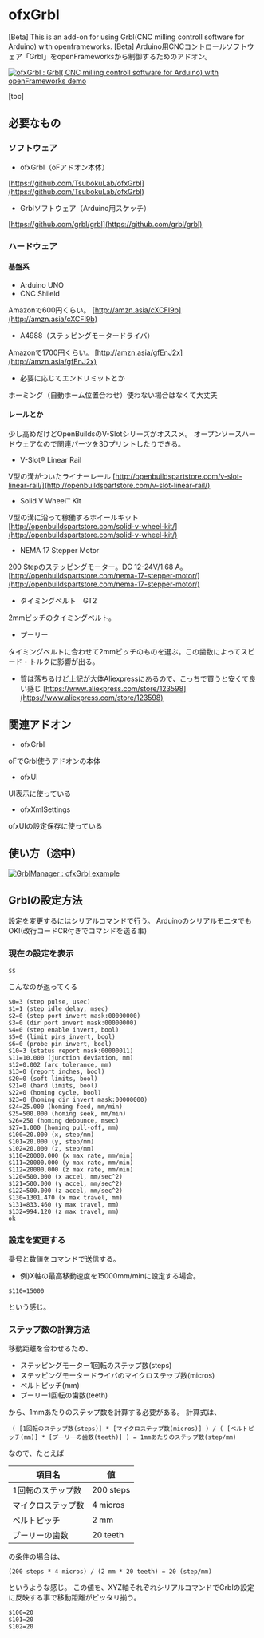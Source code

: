 ﻿# ofxGrbl
[Beta] This is an add-on for using Grbl(CNC milling controll software for Arduino) with openframeworks. 
[Beta] Arduino用CNCコントロールソフトウェア「Grbl」をopenFrameworksから制御するためのアドオン。

[![ofxGrbl : Grbl( CNC milling controll software for Arduino) with openFrameworks demo](http://img.youtube.com/vi/3CR-sZpXvfI/0.jpg)](http://www.youtube.com/watch?v=3CR-sZpXvfI "ofxGrbl : Grbl( CNC milling controll software for Arduino) with openFrameworks demo")

[toc]

## 必要なもの
### ソフトウェア

* ofxGrbl（oFアドオン本体）

 [https://github.com/TsubokuLab/ofxGrbl](https://github.com/TsubokuLab/ofxGrbl) 

* Grblソフトウェア（Arduino用スケッチ）

 [https://github.com/grbl/grbl](https://github.com/grbl/grbl) 

### ハードウェア

#### 基盤系

* Arduino UNO
* CNC Shileld

 Amazonで600円くらい。
 [http://amzn.asia/cXCFI9b](http://amzn.asia/cXCFI9b) 

* A4988（ステッピングモータードライバ）

 Amazonで1700円くらい。
 [http://amzn.asia/gfEnJ2x](http://amzn.asia/gfEnJ2x) 

* 必要に応じてエンドリミットとか

 ホーミング（自動ホーム位置合わせ）使わない場合はなくて大丈夫

#### レールとか

少し高めだけどOpenBuildsのV-Slotシリーズがオススメ。
オープンソースハードウェアなので関連パーツを3Dプリントしたりできる。

* V-Slot­® Linear Rail

 V型の溝がついたライナーレール
 [http://openbuildspartstore.com/v-slot-linear-rail/](http://openbuildspartstore.com/v-slot-linear-rail/) 

* Solid V Wheel™ Kit

 V型の溝に沿って稼働するホイールキット
 [http://openbuildspartstore.com/solid-v-wheel-kit/](http://openbuildspartstore.com/solid-v-wheel-kit/) 

* NEMA 17 Stepper Motor

 200 Stepのステッピングモーター。DC 12-24V/1.68 A。
 [http://openbuildspartstore.com/nema-17-stepper-motor/](http://openbuildspartstore.com/nema-17-stepper-motor/) 

* タイミングベルト　GT2

 2mmピッチのタイミングベルト。

* プーリー

 タイミングベルトに合わせて2mmピッチのものを選ぶ。この歯数によってスピード・トルクに影響が出る。

* 質は落ちるけど上記が大体Aliexpressにあるので、こっちで買うと安くて良い感じ
 [https://www.aliexpress.com/store/123598](https://www.aliexpress.com/store/123598) 

## 関連アドオン

* ofxGrbl

 oFでGrbl使うアドオンの本体

* ofxUI

 UI表示に使っている

* ofxXmlSettings

 ofxUIの設定保存に使っている

## 使い方（途中）

[![GrblManager : ofxGrbl example ](http://img.youtube.com/vi/54ps6AzPNp4/0.jpg)](http://www.youtube.com/watch?v=54ps6AzPNp4 "GrblManager : ofxGrbl example ")

## Grblの設定方法

設定を変更するにはシリアルコマンドで行う。
ArduinoのシリアルモニタでもOK!(改行コードCR付きでコマンドを送る事)

### 現在の設定を表示

```
$$
```
こんなのが返ってくる

```
$0=3 (step pulse, usec)
$1=1 (step idle delay, msec)
$2=0 (step port invert mask:00000000)
$3=0 (dir port invert mask:00000000)
$4=0 (step enable invert, bool)
$5=0 (limit pins invert, bool)
$6=0 (probe pin invert, bool)
$10=3 (status report mask:00000011)
$11=10.000 (junction deviation, mm)
$12=0.002 (arc tolerance, mm)
$13=0 (report inches, bool)
$20=0 (soft limits, bool)
$21=0 (hard limits, bool)
$22=0 (homing cycle, bool)
$23=0 (homing dir invert mask:00000000)
$24=25.000 (homing feed, mm/min)
$25=500.000 (homing seek, mm/min)
$26=250 (homing debounce, msec)
$27=1.000 (homing pull-off, mm)
$100=20.000 (x, step/mm)
$101=20.000 (y, step/mm)
$102=20.000 (z, step/mm)
$110=20000.000 (x max rate, mm/min)
$111=20000.000 (y max rate, mm/min)
$112=20000.000 (z max rate, mm/min)
$120=500.000 (x accel, mm/sec^2)
$121=500.000 (y accel, mm/sec^2)
$122=500.000 (z accel, mm/sec^2)
$130=1301.470 (x max travel, mm)
$131=833.460 (y max travel, mm)
$132=994.120 (z max travel, mm)
ok
```

### 設定を変更する

番号と数値をコマンドで送信する。
* 例)X軸の最高移動速度を15000mm/minに設定する場合。


```
$110=15000
```
という感じ。

### ステップ数の計算方法

移動距離を合わせるため、

* ステッピングモーター1回転のステップ数(steps)
* ステッピングモータードライバのマイクロステップ数(micros)
* ベルトピッチ(mm)
* プーリー1回転の歯数(teeth)

から、1mmあたりのステップ数を計算する必要がある。
計算式は、

```
 ( [1回転のステップ数(steps)] * [マイクロステップ数(micros)] ) / ( [ベルトピッチ(mm)] * [プーリーの歯数(teeth)] ) = 1mmあたりのステップ数(step/mm)
```
なので、たとえば

| 項目名 | 値 |
| ------------- | ------------- |
| 1回転のステップ数  | 200 steps  |
| マイクロステップ数  | 4 micros |
| ベルトピッチ  | 2 mm  |
| プーリーの歯数  | 20 teeth  |
の条件の場合は、

```
(200 steps * 4 micros) / (2 mm * 20 teeth) = 20 (step/mm)
```
というような感じ。
この値を、XYZ軸それぞれシリアルコマンドでGrblの設定に反映する事で移動距離がピッタリ揃う。

```
$100=20
$101=20
$102=20
```
